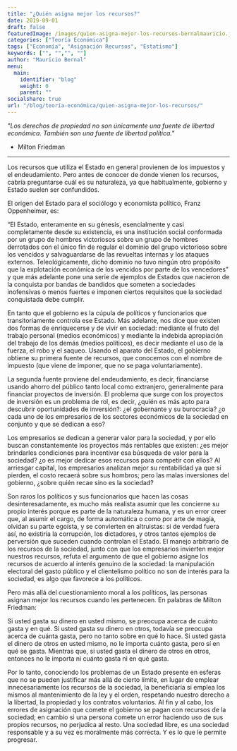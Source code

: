 ```yaml
---
title: "¿Quién asigna mejor los recursos?"
date: 2019-09-01
draft: false
featuredImage: /images/quien-asigna-mejor-los-recursos-bernalmauricio.jpg
categories: ["Teoría Económica"]
tags: ["Economía", "Asignación Recursos", "Estatismo"]
keywords: ["", "","", ""]
author: "Mauricio Bernal"
menu:
  main:
    identifier: "blog"
    weight: 0 
    parent: ""
socialshare: true
url: "/blog/teoría-económica/quien-asigna-mejor-los-recursos/"
---
```


*"Los derechos de propiedad no son únicamente una fuente de libertad económica. También son una fuente de libertad política."* 

- Milton Friedman

---

Los recursos que utiliza el Estado en general provienen de los impuestos y el endeudamiento. Pero antes de conocer de donde vienen los recursos, cabría preguntarse cuál es su naturaleza, ya que habitualmente, gobierno y Estado suelen ser confundidos.

El origen del Estado para el sociólogo y economista político, Franz Oppenheimer, es:

“El Estado, enteramente en su génesis, esencialmente y casi completamente desde su existencia, es una institución social conformada por un grupo de hombres victoriosos sobre un grupo de hombres derrotados con el único fin de regular el dominio del grupo victorioso sobre los vencidos y salvaguardarse de las revueltas internas y los ataques externos. Teleológicamente, dicho dominio no tuvo ningún otro propósito que la explotación económica de los vencidos por parte de los vencedores” y que más adelante pone una serie de ejemplos de Estados que nacieron de la conquista por bandas de bandidos que someten a sociedades inofensivas o menos fuertes e imponen ciertos requisitos que la sociedad conquistada debe cumplir.

En tanto que el gobierno es la cúpula de políticos y funcionarios que transitoriamente controla ese Estado. Más adelante, nos dice que existen dos formas de enriquecerse y de vivir en sociedad: mediante el fruto del trabajo personal (medios económicos) y mediante la indebida apropiación del trabajo de los demás (medios políticos), es decir mediante el uso de la fuerza, el robo y el saqueo. Usando el aparato del Estado, el gobierno obtiene su primera fuente de recursos, que conocemos con el nombre de impuesto (que viene de imponer, que no se paga voluntariamente).

La segunda fuente proviene del endeudamiento, es decir, financiarse usando ahorro del público tanto local como extranjero, generalmente para financiar proyectos de inversión. El problema que surge con los proyectos de inversión es un problema de rol, es decir, ¿quién es más apto para descubrir oportunidades de inversión?: ¿el gobernante y su burocracia? ¿o cada uno de los empresarios de los sectores económicos de la sociedad en conjunto y que se dedican a eso?

Los empresarios se dedican a generar valor para la sociedad, y por ello buscan constantemente los proyectos más rentables que existen: ¿es mejor brindarles condiciones para incentivar esa búsqueda de valor para la sociedad? ¿o es mejor dedicar esos recursos para competir con ellos? Al arriesgar capital, los empresarios analizan mejor su rentabilidad ya que si pierden, el costo recaerá sobre sus hombros; pero las malas inversiones del gobierno, ¿sobre quién recae sino es la sociedad?

Son raros los políticos y sus funcionarios que hacen las cosas desinteresadamente, es mucho más realista asumir que les concierne su propio interés porque es parte de la naturaleza humana, y es un error creer que, al asumir el cargo, de forma automática o como por arte de magia, olvidan su parte egoísta, y se convierten en altruistas: si de verdad fuera así, no existiría la corrupción, los dictadores, y otros tantos ejemplos de perversión que suceden cuando controlan el Estado. El manejo arbitrario de los recursos de la sociedad, junto con que los empresarios invierten mejor nuestros recursos, refuta el argumento de que el gobierno asigne los recursos de acuerdo al interés genuino de la sociedad: la manipulación electoral del gasto público y el clientelismo político no son de interés para la sociedad, es algo que favorece a los políticos.

Pero más allá del cuestionamiento moral a los políticos, las personas asignan mejor los recursos cuando les pertenecen. En palabras de Milton Friedman:

Si usted gasta su dinero en usted mismo, se preocupa acerca de cuánto gasta y en qué. Si usted gasta su dinero en otros, todavía se preocupa acerca de cuánta gasta, pero no tanto sobre en qué lo hace. Si usted gasta el dinero de otros en usted mismo, no le importa cuánto gasta, pero sí en qué se gasta. Mientras que, si usted gasta el dinero de otros en otros, entonces no le importa ni cuánto gasta ni en qué gasta.

Por lo tanto, conociendo los problemas de un Estado presente en esferas que no se pueden justificar más allá de cierto límite, en lugar de emplear innecesariamente los recursos de la sociedad, la beneficiaría si emplea los mismos al mantenimiento de la ley y el orden, respetando nuestro derecho a la libertad, la propiedad y los contratos voluntarios. Al fin y al cabo, los errores de asignación que comete el gobierno se pagan con recursos de la sociedad; en cambio si una persona comete un error haciendo uso de sus propios recursos, no perjudica al resto. Una sociedad libre, es una sociedad responsable y a su vez es moralmente más correcta. Y es lo que le permite progresar.
